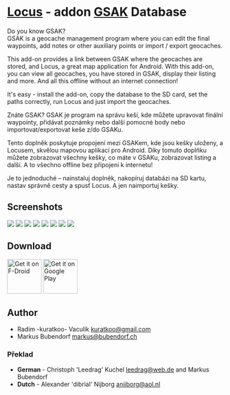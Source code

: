# [Locus](https://www.locusmap.app/) - addon [GSAK](https://gsak.net/index.php) Database

Do you know GSAK?  
GSAK is a geocache management program where you can edit the final waypoints,
add notes or other auxiliary points or import / export geocaches.

This add-on provides a link between GSAK where the geocaches are stored,
and Locus, a great map application for Android. With this add-on, you can view all geocaches,
you have stored in GSAK, display their listing and more. 
And all this offline without an internet connection!

It's easy - install the add-on, copy the database to the SD card,
set the paths correctly, run Locus and just import the geocaches.


Znáte GSAK? GSAK je program na správu keší, kde můžete upravovat finální waypointy, 
přidávat poznámky nebo další pomocné body nebo importovat/exportovat keše z/do GSAKu.

Tento doplněk poskytuje propojení mezi GSAKem, kde jsou kešky uloženy, 
a Locusem, skvělou mapovou aplikací pro Android. Díky tomuto doplňku můžete zobrazovat všechny kešky, 
co máte v GSAKu, zobrazovat listing a další. A to všechno offline bez připojení k internetu!

Je to jednoduché – nainstaluj doplněk, nakopíruj databázi na SD kartu, 
nastav správně cesty a spusť Locus. A jen naimportuj kešky.

## Screenshots
[![](http://i.imgur.com/wDRbp.png)](http://i.imgur.com/RhLMs.png)
[![](http://i.imgur.com/20iA6.png)](http://i.imgur.com/f1PU6.png)
[![](http://i.imgur.com/HY2G7.png)](http://i.imgur.com/gRxiW.png)
[![](http://i.imgur.com/7vNe9.png)](http://i.imgur.com/eyppO.png)
[![](http://i.imgur.com/fzfBA.png)](http://i.imgur.com/gq5g8.png)
[![](http://i.imgur.com/SoELb.png)](http://i.imgur.com/T69go.png)
[![](http://i.imgur.com/GPT0L.png)](http://i.imgur.com/yquTP.png)
[![](http://i.imgur.com/MGaZZ.png)](http://i.imgur.com/QRD46.png)

## Download

[<img src="https://fdroid.gitlab.io/artwork/badge/get-it-on.png"
     alt="Get it on F-Droid"
     height="80">](https://f-droid.org/packages/ch.bubendorf.locusaddon.gsakdatabase/)
[<img src="https://play.google.com/intl/en_us/badges/images/generic/en-play-badge.png"
     alt="Get it on Google Play"
     height="80">](https://play.google.com/store/apps/details?id=ch.bubendorf.locusaddon.gsakdatabase)

## Author

* Radim -kuratkoo- Vaculik kuratkoo@gmail.com
* Markus Bubendorf markus@bubendorf.ch

### Překlad

* **German** - Christoph 'Leedrag' Kuchel leedrag@web.de and Markus Bubendorf
* **Dutch** - Alexander 'dibrial' Nijborg anijborg@aol.nl
